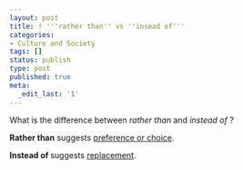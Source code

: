 ```yaml
---
layout: post
title: ! '''rather than'' vs ''insead of'''
categories:
- Culture and Society
tags: []
status: publish
type: post
published: true
meta:
  _edit_last: '1'
---
```

What is the difference between <em>rather than</em> and <em>instead of</em> ?

<strong>Rather than</strong> suggests <span style="text-decoration: underline;">preference or choice</span>. 

<strong>Instead of </strong>suggests <span style="text-decoration: underline;">replacement</span>.
